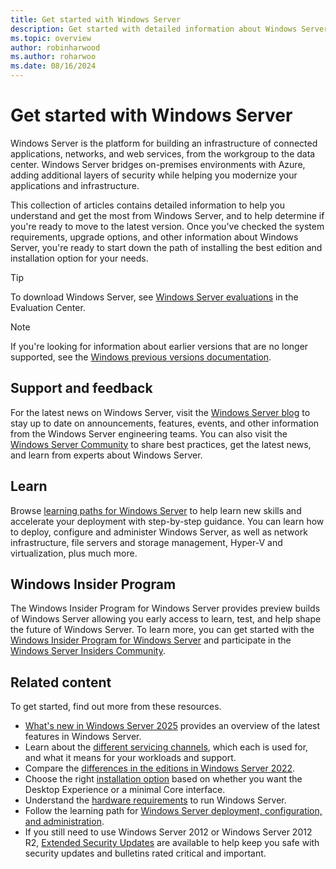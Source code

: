```yaml
---
title: Get started with Windows Server 
description: Get started with detailed information about Windows Server and get ready to deploy, upgrade, or migrate.
ms.topic: overview
author: robinharwood
ms.author: roharwoo
ms.date: 08/16/2024
---
```


# Get started with Windows Server

Windows Server is the platform for building an infrastructure of connected applications, networks, and web services, from the workgroup to the data center. Windows Server bridges on-premises environments with Azure, adding additional layers of security while helping you modernize your applications and infrastructure.

This collection of articles contains detailed information to help you understand and get the most from Windows Server, and to help determine if you're ready to move to the latest version. Once you've checked the system requirements, upgrade options, and other information about Windows Server, you're ready to start down the path of installing the best edition and installation option for your needs.

> [!TIP]
> To download Windows Server, see [Windows Server evaluations](https://www.microsoft.com/evalcenter/evaluate-windows-server-2025) in the Evaluation Center.

> [!NOTE]
> If you're looking for information about earlier versions that are no longer supported, see the [Windows previous versions documentation](/previous-versions/windows/).

## Support and feedback

For the latest news on Windows Server, visit the [Windows Server blog](https://www.microsoft.com/windows-server/blog) to stay up to date on announcements, features, events, and other information from the Windows Server engineering teams. You can also visit the [Windows Server Community](https://techcommunity.microsoft.com/t5/windows-server/ct-p/Windows-Server) to share best practices, get the latest news, and learn from experts about Windows Server.

## Learn

Browse [learning paths for Windows Server](/training/browse/?source=learn&terms=Windows%20Server&resource_type=learning%20path) to help learn new skills and accelerate your deployment with step-by-step guidance. You can learn how to deploy, configure and administer Windows Server, as well as network infrastructure, file servers and storage management, Hyper-V and virtualization, plus much more.

## Windows Insider Program

The Windows Insider Program for Windows Server provides preview builds of Windows Server allowing you early access to learn, test, and help shape the future of Windows Server. To learn more, you can get started with the [Windows Insider Program for Windows Server](https://www.microsoft.com/windowsinsider/for-business-getting-started-server) and participate in the [Windows Server Insiders Community](https://techcommunity.microsoft.com/t5/windows-server-insiders/bd-p/WindowsServerInsiders).

## Related content

To get started, find out more from these resources.

* [What's new in Windows Server 2025](whats-new-windows-server-2025.md) provides an overview of the latest features in Windows Server.
* Learn about the [different servicing channels](servicing-channels-comparison.md), which each is used for, and what it means for your workloads and support.
* Compare the [differences in the editions in Windows Server 2022](editions-comparison.md).
* Choose the right [installation option](install-options-server-core-desktop-experience.md) based on whether you want the Desktop Experience or a minimal Core interface.
* Understand the [hardware requirements](hardware-requirements.md) to run Windows Server.
* Follow the learning path for [Windows Server deployment, configuration, and administration](/training/paths/windows-server-deployment-configuration-administration/).
* If you still need to use Windows Server 2012 or Windows Server 2012 R2, [Extended Security Updates](extended-security-updates-overview.md) are available to help keep you safe with security updates and bulletins rated critical and important.
